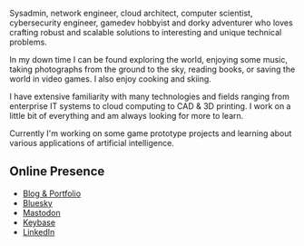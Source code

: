 Sysadmin, network engineer, cloud architect, computer scientist, cybersecurity engineer, gamedev hobbyist and dorky adventurer who loves crafting robust and scalable solutions to interesting and unique technical problems.

In my down time I can be found exploring the world, enjoying some music, taking photographs from the ground to the sky, reading books, or saving the world in video games. I also enjoy cooking and skiing.

I have extensive familiarity with many technologies and fields ranging from enterprise IT systems to cloud computing to CAD & 3D printing. I work on a little bit of everything and am always looking for more to learn.

Currently I'm working on some game prototype projects and learning about various applications of artificial intelligence.

## Online Presence

- [Blog & Portfolio](https://kmw.dev)
- [Bluesky](https://bsky.app/profile/kmw.dev)
- [Mastodon](https://mas.to/@TallonRain)
- [Keybase](https://keybase.io/tallonrain)
- [LinkedIn](https://www.linkedin.com/in/kylemworthington/)
